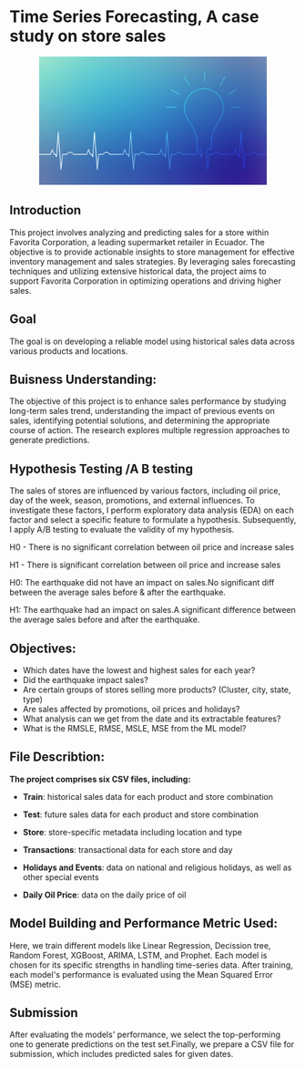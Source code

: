 # Time Series Forecasting, A case study on store sales

<p align="center">
    <img width="400" src="aaa2ac7acafcacaf65cb5768272a55da.gif" alt="Material Bread logo">
</p>


## **Introduction**

This project involves analyzing and predicting sales for a store within Favorita Corporation, a leading supermarket retailer in Ecuador. The objective is to provide actionable insights to store management for effective inventory management and sales strategies. By leveraging sales forecasting techniques and utilizing extensive historical data, the project aims to support Favorita Corporation in optimizing operations and driving higher sales.


## **Goal**

The goal is on developing a reliable model using historical sales data across various products and locations.


## Buisness Understanding:

The objective of this project is to enhance sales performance by studying long-term sales trend, understanding the impact of previous events on sales, identifying potential solutions, and determining the appropriate course of action. The research explores multiple regression approaches to generate predictions.

## Hypothesis Testing /A B testing

The sales of stores are influenced by various factors, including oil price, day of the week, season, promotions, and external influences. To investigate these factors, I perform exploratory data analysis (EDA) on each factor and select a specific feature to formulate a hypothesis. Subsequently, I apply A/B testing to evaluate the validity of my hypothesis.


H0 - There is no significant correlation between oil price and increase sales

H1 - There is significant correlation between oil price and increase sales





H0: The earthquake did not have an impact on sales.No significant diff between the average sales before & after the earthquake.


H1: The earthquake had an impact on sales.A significant difference between the average sales before and after the earthquake.

## Objectives:

- Which dates have the lowest and highest sales for each year?
- Did the earthquake impact sales?
- Are certain groups of stores selling more products? (Cluster, city, state, type)
- Are sales affected by promotions, oil prices and holidays?
- What analysis can we get from the date and its extractable features?
- What is the RMSLE, RMSE, MSLE, MSE from the ML model?


## File Describtion: 

**The project comprises six CSV files, including:**

- **Train**: historical sales data for each product and store combination


- **Test**: future sales data for each product and store combination


- **Store**: store-specific metadata including location and type


- **Transactions**: transactional data for each store and day


- **Holidays and Events**: data on national and religious holidays, as well as other special events


- **Daily Oil Price**: data on the daily price of oil


## Model Building and Performance Metric Used:

Here, we train different models like Linear Regression, Decission tree, Random Forest, XGBoost, ARIMA, LSTM, and Prophet. Each model is chosen for its specific strengths in handling time-series data. After training, each model's performance is evaluated using the Mean Squared Error (MSE) metric.


## Submission

After evaluating the models' performance, we select the top-performing one to generate predictions on the test set.Finally, we prepare a CSV file for submission, which includes predicted sales for given dates.
